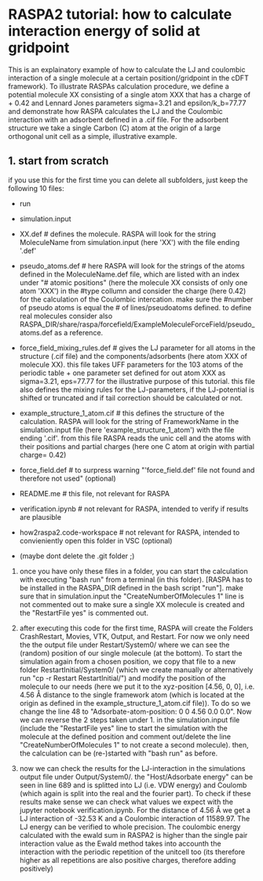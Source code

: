 # RASPA2 tutorial: how to calculate interaction energy of solid at gridpoint

This is an explainatory example of how to calculate the LJ and coulombic interaction of a single molecule at a certain position(/gridpoint in the cDFT framework). To illustrate RASPAs calculation procedure, we define a potential molecule XX consisting of a single atom XXX that has a charge of + 0.42 and Lennard Jones parameters sigma=3.21 and epsilon/k_b=77.77 and demonstrate how RASPA calculates the LJ and the Coulombic interaction with an adsorbent defined in a .cif file. For the adsorbent structure we take a single Carbon (C) atom at the origin of a large orthogonal unit cell as a simple, illustrative example. 

## 1. start from scratch

if you use this for the first time you can delete all subfolders, just keep the following 10 files:
- run
- simulation.input

- XX.def # defines the molecule. RASPA will look for the string MoleculeName from simulation.input (here 'XX') with the file ending '.def'
- pseudo_atoms.def # here RASPA will look for the strings of the atoms defined in the MoleculeName.def file, which are listed with an index under "# atomic positions" (here the molecule XX consists of only one atom 'XXX') in the #type collumn and consider the charge (here 0.42) for the calculation of the Coulombic intercation. make sure the #number of pseudo atoms is equal the # of lines/pseudoatoms defined. to define real molecules consider also RASPA_DIR/share/raspa/forcefield/ExampleMoleculeForceField/pseudo_atoms.def as a reference.
- force_field_mixing_rules.def # gives the LJ parameter for all atoms in the structure (.cif file) and the components/adsorbents (here atom XXX of molecule XX). this file takes UFF parameters for the 103 atoms of the periodic table + one parameter set defined for out atom XXX as sigma=3.21, eps=77.77 for the illustrative purpose of this tutorial. this file also defines the mixing rules for the LJ-parameters, if the LJ-potential is shifted or truncated and if tail correction should be calculated or not. 
- example_structure_1_atom.cif # this defines the structure of the calculation. RASPA will look for the string of FrameworkName in the simulation.input file (here 'example_structure_1_atom') with the file ending '.cif'. from this file RASPA reads the unic cell and the atoms with their positions and partial charges (here one C atom at origin with partial charge= 0.42)

- force_field.def # to surpress warning "'force_field.def' file not found and therefore not used" (optional)
- README.me # this file, not relevant for RASPA
- verification.ipynb # not relevant for RASPA, intended to verify if results are plausible
- how2raspa2.code-workspace # not relevant for RASPA, intended to convieniently open this folder in VSC (optional)

- (maybe dont delete the .git folder ;)
1. once you have only these files in a folder, you can start the calculation with executing "bash run" from a terminal (in this folder). [RASPA has to be installed in the RASPA_DIR defined in the bash script "run"]. make sure that in simulation.input the "CreateNumberOfMolecules  1" line is not commented out to make sure a single XX molecule is created and the "RestartFile yes" is commented out.

2. after executing this code for the first time, RASPA will create the Folders CrashRestart, Movies, VTK, Output, and Restart. For now we only need the the output file under Restart/System0/ where we can see the (random) position of our single molecule (at the bottom). To start the simulation again from a chosen position, we copy that file to a new folder RestartInitial/System0/ (which we create manually or alternatively run "cp -r Restart RestartInitial/") and modify the position of the molecule to our needs (here we put it to the xyz-position [4.56, 0, 0], i.e. 4.56 Å distance to the single framework atom (which is located at the origin as defined in the example_structure_1_atom.cif file)). To do so we change the line 48 to "Adsorbate-atom-position: 0 0    4.56 0.0 0.0". Now we can reverse the 2 steps taken under 1. in the simulation.input file (include the "RestartFile yes" line to start the simulation with the molecule at the defined position and comment out/delete the line "CreateNumberOfMolecules  1" to not create a second molecule). then, the calculation can be (re-)started with "bash run" as before.

3. now we can check the results for the LJ-interaction in the simulations output file under Output/System0/. the "Host/Adsorbate energy" can be seen in line 689 and is splitted into LJ (i.e. VDW energy) and Coulomb (which again is split into the real and the fourier part). To check if these results make sense we can check what values we expect with the jupyter notebook verification.ipynb. For the distance of 4.56 Å we get a LJ interaction of -32.53 K and a Coulombic interaction of 11589.97. The LJ energy can be verified to whole precision. The coulombic energy calculated with the ewald sum in RASPA2 is higher than the single pair interaction value as the Ewald method takes into accounth the interaction with the periodic repetition of the unitcell too (its therefore higher as all repetitions are also positive charges, therefore adding positively)




